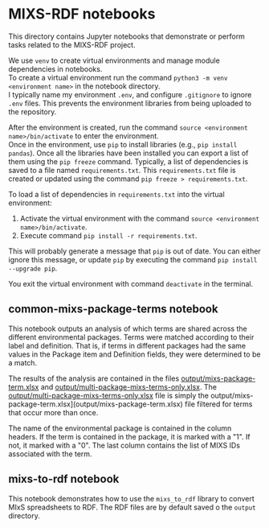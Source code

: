 # MIXS-RDF notebooks
This directory contains Jupyter notebooks that demonstrate or perform tasks related to the MIXS-RDF project.  

We use `venv` to create virtual environments and manage module dependencies in notebooks.  
To create a virtual environment run the command `python3 -m venv <environment name>` in the notebook directory.  
I typically name my environment `.env`, and configure `.gitignore` to ignore `.env` files. This prevents the environment libraries from being uploaded to the repository.  

After the environment is created, run the command `source <environment name>/bin/activate` to enter the environment.  
Once in the environment, use `pip` to install libraries (e.g., `pip install pandas`). Once all the libraries have been installed you can export a list of them using the `pip freeze` command. Typically, a list of dependencies is saved to a file named `requirements.txt`.  This `requirements.txt` file is created or updated using the command `pip freeze > requirements.txt`.  

To load a list of dependencies in `requirements.txt` into the virtual environment:
1. Activate the virtual environment with the command `source <environment name>/bin/activate`.  
2. Execute command `pip install -r requirements.txt`.  

This will probably generate a message that `pip` is out of date. You can either ignore this message, or update `pip` by executing the command `pip install --upgrade pip`.

You exit the virtual environment with command `deactivate` in the terminal.

## common-mixs-package-terms notebook  
This notebook outputs an analysis of which terms are shared across the different environmental packages. Terms were matched according to their label and definition. That is, if terms in different packages had the same values in the Package item and Definition fields, they were determined to be a match.  

The results of the analysis are contained in the files [output/mixs-package-term.xlsx](output/mixs-package-term.xlsx) and [output/multi-package-mixs-terms-only.xlsx](output/multi-package-mixs-terms-only.xlsx). The [output/multi-package-mixs-terms-only.xlsx](output/multi-package-mixs-terms-only.xlsx) file is simply the output/mixs-package-term.xlsx](output/mixs-package-term.xlsx) file filtered for terms that occur more than once.  

The name of the environmental package is contained in the column headers. If the term is contained in the package, it is marked with a "1". If not, it marked with a "0". The last column contains the list of MIXS IDs associated with the term.

## mixs-to-rdf notebook
This notebook demonstrates how to use the `mixs_to_rdf` library to convert MIxS spreadsheets to RDF.  The RDF files are by default saved o the `output` directory.  
